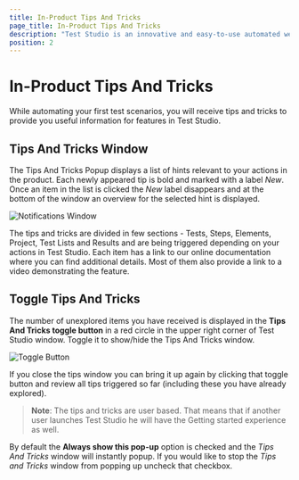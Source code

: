 ```yaml
---
title: In-Product Tips And Tricks
page_title: In-Product Tips And Tricks
description: "Test Studio is an innovative and easy-to-use automated web, WPF and load testing solution. Test Studio tests support essential technologies like ASP.NET AJAX, Silverlight, PHP and MVC. HTML5, Testing framework, functional testing, performance testing, load testing, exploratory testing, manual testing."
position: 2
---
```

# In-Product Tips And Tricks

While automating your first test scenarios, you will receive tips and tricks to provide you useful information for features in Test Studio.

## Tips And Tricks Window

The Tips And Tricks Popup displays a list of hints relevant to your actions in the product. Each newly appeared tip is bold and marked with a label *New*. Once an item in the list is clicked the *New* label disappears and at the bottom of the window an overview for the selected hint is displayed.

![Notifications Window][2]

The tips and tricks are divided in few sections - Tests, Steps, Elements, Project, Test Lists and Results and are being triggered depending on your actions in Test Studio. Each item has a link to our online documentation where you can find additional details. Most of them also provide a link to a video demonstrating the feature.

## Toggle Tips And Tricks

The number of unexplored items you have received is displayed in the **Tips And Tricks toggle button** in a red circle in the upper right corner of Test Studio window. Toggle it to show/hide the Tips And Tricks window.

![Toggle Button][1]

If you close the tips window you can bring it up again by clicking that toggle button and review all tips triggered so far (including these you have already explored).

>**Note**: The tips and tricks are user based. That means that if another user launches Test Studio he will have the Getting started experience as well.

By default the **Always show this pop-up** option is checked and the *Tips And Tricks* window will instantly popup. If you would like to stop the *Tips and Tricks* window from popping up uncheck that checkbox.

[1]: /img/general-information/start-a-project/in-product-tips-tricks/fig1.png
[2]: /img/general-information/start-a-project/in-product-tips-tricks/fig2.png